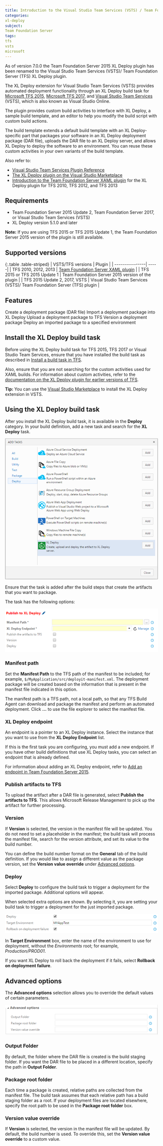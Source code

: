 ```yaml
---
title: Introduction to the Visual Studio Team Services (VSTS) / Team Foundation Server (TFS) XL Deploy plugin
categories:
xl-deploy
subject:
Team Foundation Server
tags:
tfs
vsts
microsoft
---
```


As of version 7.0.0 the Team Foundation Server 2015 XL Deploy plugin has been renamed to the Visual Studio Team Services (VSTS)/ Team Foundation Server (TFS) XL Deploy plugin.

The XL Deploy extension for Visual Studio Team Services (VSTS) provides automated deployment functionality through an XL Deploy build task for [Microsoft TFS 2015](https://msdn.microsoft.com/en-us/Library/vs/alm/Build/feature-overview), [Microsoft TFS 2017](https://www.visualstudio.com/en-us/news/releasenotes/tfs2017-update1), and [Visual Studio Team Services](https://www.visualstudio.com/en-us/products/visual-studio-team-services-vs.aspx) (VSTS), which is also known as Visual Studio Online.

The plugin provides custom build activities to interface with XL Deploy, a sample build template, and an editor to help you modify the build script with custom build actions.

The build template extends a default build template with an XL Deploy-specific part that packages your software in an XL Deploy deployment package (DAR file), uploads the DAR file to an XL Deploy server, and allows XL Deploy to deploy the software to an environment. You can reuse these custom activities in your own variants of the build template.

Also refer to:

* [Visual Studio Team Services Plugin Reference](/xl-deploy-vsts-xld-plugin/latest/tfs2015PluginManual.html)
* [The XL Deploy plugin on the Visual Studio Marketplace](https://marketplace.visualstudio.com/items?itemName=xebialabs.tfs2015-xl-deploy-plugin)
* [Introduction to the Team Foundation Server XAML plugin](/xl-deploy/concept/team-foundation-server-xaml-plugin.html) for the XL Deploy plugin for TFS 2010, TFS 2012, and TFS 2013

## Requirements

* Team Foundation Server 2015 Update 2, Team Foundation Server 2017, or Visual Studio Team Services (VSTS)
* XL Deploy version 5.1.0 and later

**Note:** If you are using TFS 2015 or TFS 2015 Update 1, the Team Foundation Server 2015 version of the plugin is still available.

## Supported versions

{:.table .table-striped}
| VSTS/TFS versions | Plugin |
| ----------------| -----|
| TFS 2010, 2012, 2013 | [Team Foundation Server XAML plugin](/xl-deploy/concept/team-foundation-server-xaml-plugin.html) |
| TFS 2015 or TFS 2015 Update 1 | Team Foundation Server 2015 version of the plugin |
| TFS 2015 Update 2, 2017, VSTS | Visual Studio Team Services (VSTS)/ Team Foundation Server (TFS) plugin |

## Features

Create a deployment package (DAR file)
Import a deployment package into XL Deploy
Upload a deployment package to TFS
Version a deployment package
Deploy an imported package to a specified environment

## Install the XL Deploy build task

Before using the XL Deploy build task for TFS 2015, TFS 2017 or Visual Studio Team Services, ensure that you have installed the build task as described in [Install a build task in TFS](/xl-deploy/how-to/install-a-build-task-in-tfs-2015.html).

Also, ensure that you are not searching for the custom activities used for XAML builds. For information about custom activities, refer to the [documentation on the XL Deploy plugin for earlier versions of TFS](/xl-deploy/concept/team-foundation-server-xaml-plugin.html).

**Tip:** You can use the [Visual Studio Marketplace](https://marketplace.visualstudio.com/items?itemName=xebialabs.tfs2015-xl-deploy-plugin) to install the XL Deploy extension in VSTS.

## Using the XL Deploy build task

After you install the XL Deploy build task, it is available in the **Deploy** category. In your build definition, add a new task and search for the **XL Deploy** task.

![Add XL Deploy task](images/tfs_2015_plugin_add_task.png)

Ensure that the task is added after the build steps that create the artifacts that you want to package.

The task has the following options:

![XL Deploy task options](images/tfs_2015_plugin_task_options.png)

### Manifest path

Set the **Manifest Path** to the TFS path of the manifest to be included; for example, `$/MyApplication/src/deployit-manifest.xml`. The deployment package will be created based on the information that is present in the manifest file indicated in this option.

The manifest path is a TFS path, not a local path, so that any TFS Build Agent can download and package the manifest and perform an automated deployment. Click **...** to use the file explorer to select the manifest file.

### XL Deploy endpoint

An endpoint is a pointer to an XL Deploy instance. Select the instance that you want to use from the **XL Deploy Endpoint** list.

If this is the first task you are configuring, you must add a new endpoint. If you have other build definitions that use XL Deploy tasks, you can select an endpoint that is already defined.

For information about adding an XL Deploy endpoint, refer to [Add an endpoint in Team Foundation Server 2015](/xl-deploy/how-to/add-an-endpoint-in-tfs-2015.html).

### Publish artifacts to TFS

To upload the artifact after a DAR file is generated, select **Publish the artifacts to TFS**. This allows Microsoft Release Management to pick up the artifact for further processing.

### Version

If **Version** is selected, the version in the manifest file will be updated. You do not need to set a placeholder in the manifest; the build task will process the manifest file, search for the version attribute, and set its value to the build number.

You can define the build number format on the **General** tab of the build definition. If you would like to assign a different value as the package version, set the **Version value override** under [Advanced options](#advanced-options).

### Deploy

Select **Deploy** to configure the build task to trigger a deployment for the imported package. Additional options will appear.

When selected extra options are shown. By selecting it, you are setting your build task to trigger a deployment for the just imported package.

![Deploy options](images/tfs_2015_plugin_deploy_options.png)

In **Target Environment** box, enter the name of the environment to use for deployment, without the *Environments* root; for example, *Production/PROD01*.

If you want XL Deploy to roll back the deployment if it fails, select **Rollback on deployment failure**.

## Advanced options

The **Advanced options** selection allows you to override the default values of certain parameters.

![Advanced options](images/tfs_2015_plugin_advanced_options.png)

### Output Folder

By default, the folder where the DAR file is created is the build staging folder. If you want the DAR file to be placed in a different location, specify the path in **Output Folder**.

### Package root folder

Each time a package is created, relative paths are collected from the manifest file. The build task assumes that each relative path has a build staging folder as a root. If your deployment files are located elsewhere, specify the root path to be used in the **Package root folder** box.

### Version value override

If **Version** is selected, the version in the manifest file will be updated. By default, the build number is used. To override this, set the **Version value override** to a custom value.
